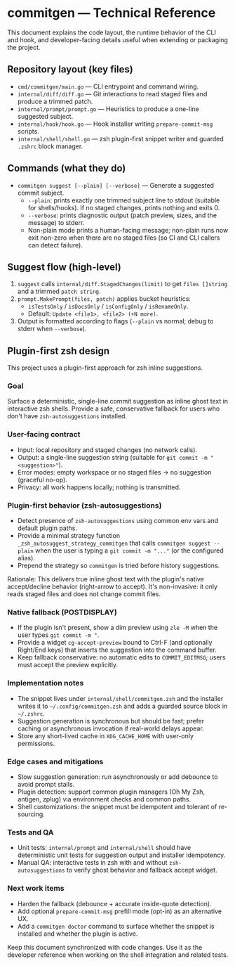 # commitgen — Technical Reference

This document explains the code layout, the runtime behavior of the CLI and hook, and developer-facing details useful when extending or packaging the project.

## Repository layout (key files)

- `cmd/commitgen/main.go` — CLI entrypoint and command wiring.
- `internal/diff/diff.go` — Git interactions to read staged files and produce a trimmed patch.
- `internal/prompt/prompt.go` — Heuristics to produce a one-line suggested subject.
- `internal/hook/hook.go` — Hook installer writing `prepare-commit-msg` scripts.
- `internal/shell/shell.go` — zsh plugin-first snippet writer and guarded `.zshrc` block manager.

## Commands (what they do)

- `commitgen suggest [--plain] [--verbose]` — Generate a suggested commit subject.
  - `--plain`: prints exactly one trimmed subject line to stdout (suitable for shells/hooks). If no staged changes, prints nothing and exits 0.
  - `--verbose`: prints diagnostic output (patch preview, sizes, and the message) to stderr.
  - Non-plain mode prints a human-facing message; non-plain runs now exit non-zero when there are no staged files (so CI and CLI callers can detect failure).

## Suggest flow (high-level)

1. `suggest` calls `internal/diff.StagedChanges(limit)` to get `files []string` and a trimmed `patch string`.
2. `prompt.MakePrompt(files, patch)` applies bucket heuristics:
   - `isTestsOnly` / `isDocsOnly` / `isConfigOnly` / `isRenameOnly`.
   - Default: `Update <file1>, <file2> (+N more)`.
3. Output is formatted according to flags (`--plain` vs normal; debug to stderr when `--verbose`).

## Plugin-first zsh design

This project uses a plugin-first approach for zsh inline suggestions.

### Goal

Surface a deterministic, single-line commit suggestion as inline ghost text in interactive zsh shells. Provide a safe, conservative fallback for users who don't have `zsh-autosuggestions` installed.

### User-facing contract

- Input: local repository and staged changes (no network calls).
- Output: a single-line suggestion string (suitable for `git commit -m "<suggestion>"`).
- Error modes: empty workspace or no staged files → no suggestion (graceful no-op).
- Privacy: all work happens locally; nothing is transmitted.

### Plugin-first behavior (zsh-autosuggestions)

- Detect presence of `zsh-autosuggestions` using common env vars and default plugin paths.
- Provide a minimal strategy function `_zsh_autosuggest_strategy_commitgen` that calls `commitgen suggest --plain` when the user is typing a `git commit -m "..."` (or the configured alias).
- Prepend the strategy so `commitgen` is tried before history suggestions.

Rationale: This delivers true inline ghost text with the plugin's native accept/decline behavior (right-arrow to accept). It's non-invasive: it only reads staged files and does not change commit files.

### Native fallback (POSTDISPLAY)

- If the plugin isn't present, show a dim preview using `zle -M` when the user types `git commit -m "`.
- Provide a widget `cg-accept-preview` bound to Ctrl-F (and optionally Right/End keys) that inserts the suggestion into the command buffer.
- Keep fallback conservative: no automatic edits to `COMMIT_EDITMSG`; users must accept the preview explicitly.

### Implementation notes

- The snippet lives under `internal/shell/commitgen.zsh` and the installer writes it to `~/.config/commitgen.zsh` and adds a guarded source block in `~/.zshrc`.
- Suggestion generation is synchronous but should be fast; prefer caching or asynchronous invocation if real-world delays appear.
- Store any short-lived cache in `XDG_CACHE_HOME` with user-only permissions.

### Edge cases and mitigations

- Slow suggestion generation: run asynchronously or add debounce to avoid prompt stalls.
- Plugin detection: support common plugin managers (Oh My Zsh, antigen, zplug) via environment checks and common paths.
- Shell customizations: the snippet must be idempotent and tolerant of re-sourcing.

### Tests and QA

- Unit tests: `internal/prompt` and `internal/shell` should have deterministic unit tests for suggestion output and installer idempotency.
- Manual QA: interactive tests in zsh with and without `zsh-autosuggestions` to verify ghost behavior and fallback accept widget.

### Next work items

- Harden the fallback (debounce + accurate inside-quote detection).
- Add optional `prepare-commit-msg` prefill mode (opt-in) as an alternative UX.
- Add a `commitgen doctor` command to surface whether the snippet is installed and whether the plugin is active.

Keep this document synchronized with code changes. Use it as the developer reference when working on the shell integration and related tests.

